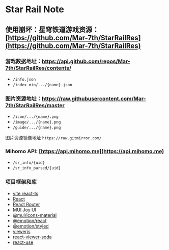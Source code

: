 # Star Rail Note

## 使用崩坏：星穹铁道游戏资源： [https://github.com/Mar-7th/StarRailRes](https://github.com/Mar-7th/StarRailRes)

### 游戏数据地址：https://api.github.com/repos/Mar-7th/StarRailRes/contents/

- ```/info.json```
- ```/index_min/.../{name}.json```

### 图片资源地址：https://raw.githubusercontent.com/Mar-7th/StarRailRes/master

- ```/icon/.../{name}.png```
- ```/image/.../{name}.png```
- ```/guide/.../{name}.png```

图片资源镜像地址 `https://raw.gitmirror.com/`

### Mihomo API: [https://api.mihomo.me](https://api.mihomo.me)

- ```/sr_info/{uid}```
- ```/sr_info_parsed/{uid}```

### 项目框架和库

- [vite react-ts](https://cn.vitejs.dev/)
- [React](https://react.dev/)
- [React Router](https://reactrouter.com/en/main)
- [MUI Joy UI](https://mui.com/joy-ui/getting-started/)
- [@mui/icons-material](https://mui.com/material-ui/material-icons/)
- [@emotion/react](https://emotion.sh/docs/@emotion/react)
- [@emotion/styled](https://emotion.sh/docs/@emotion/styled)
- [viewerjs](https://github.com/fengyuanchen/viewerjs)
- [react-viewer-soda](https://github.com/1adybug/react-viewer-soda)
- [react-use](https://streamich.github.io/react-use/?path=/story/components-usekey--demo)
